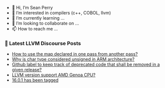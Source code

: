 - 👋 Hi, I’m Sean Perry
- 👀 I’m interested in compilers (c++, COBOL, llvm)
- 🌱 I’m currently learning ...
- 💞️ I’m looking to collaborate on ...
- 📫 How to reach me ...

<!---
s66perry/s66perry is a ✨ special ✨ repository because its `README.md` (this file) appears on your GitHub profile.
You can click the Preview link to take a look at your changes.
--->
### 📕 Latest LLVM Discourse Posts

<!-- DISCOURSE-LLVM:START -->
- [How to use the map declared in one pass from another pass?](https://discourse.llvm.org/t/how-to-use-the-map-declared-in-one-pass-from-another-pass/69715#post_3)
- [Why is char type considered unsigned in ARM architecture?](https://discourse.llvm.org/t/why-is-char-type-considered-unsigned-in-arm-architecture/69763#post_3)
- [Github label to keep track of deprecated code that shall be removed in a given release?](https://discourse.llvm.org/t/github-label-to-keep-track-of-deprecated-code-that-shall-be-removed-in-a-given-release/69777#post_1)
- [LLVM version support AMD Genoa CPU?](https://discourse.llvm.org/t/llvm-version-support-amd-genoa-cpu/69768#post_2)
- [16.0.1 has been tagged](https://discourse.llvm.org/t/16-0-1-has-been-tagged/69775#post_1)
<!-- DISCOURSE-LLVM:END -->
